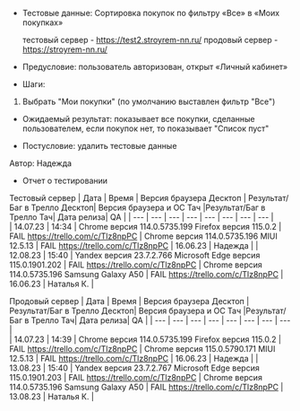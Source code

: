 * Тестовые данные: Сортировка покупок по фильтру «Все» в «Моих покупках»

	тестовый сервер - https://test2.stroyrem-nn.ru/   продовый сервер - https://stroyrem-nn.ru/

* Предусловие: пользователь авторизован, открыт «Личный кабинет»

* Шаги:
1.	Выбрать "Мои покупки" (по умолчанию выставлен фильтр "Все")

* Ожидаемый результат: показывает все покупки, сделанные пользователем, если покупок нет, то показывает "Список пуст"

* Постусловие: удалить тестовые данные

Автор: Надежда

* Отчет о тестировании
  
Тестовый сервер
| Дата | Время | Версия браузера Десктоп | Результат/Баг в Трелло Десктоп|  Версия браузера и ОС Тач |Результат/Баг в Трелло Тач| Дата релиза| QA  |
| --- | --- | --- | --- |  --- | --- | --- | --- |   
| 14.07.23 | 14:34 | Chrome версия 114.0.5735.199 Firefox версия 115.0.2 | FAIL https://trello.com/c/Tlz8npPC | Chrome версия 114.0.5735.196 MIUI 12.5.13 | FAIL https://trello.com/c/Tlz8npPC | 16.06.23 | Надежда |
| 12.08.23 | 15:40 | Yandex версия 23.7.2.766  Microsoft Edge версия 115.0.1901.202 | FAIL https://trello.com/c/Tlz8npPC | Chrome версия 114.0.5735.196 Samsung Galaxy A50 | FAIL https://trello.com/c/Tlz8npPC | 16.06.23 | Наталья К. |   

Продовый сервер
| Дата | Время | Версия браузера Десктоп | Результат/Баг в Трелло Десктоп|  Версия браузера и ОС Тач |Результат/Баг в Трелло Тач| Дата релиза| QA |
| --- | --- | --- | --- |  --- | --- | --- | --- |   
| 14.07.23 | 14:39 | Chrome версия 114.0.5735.199 Firefox версия 115.0.2 | FAIL https://trello.com/c/Tlz8npPC | Chrome версия 115.0.5790.171 MIUI 12.5.13 | FAIL https://trello.com/c/Tlz8npPC | 16.06.23 | Надежда |
| 13.08.23 | 15:40 | Yandex версия 23.7.2.767  Microsoft Edge версия 115.0.1901.203 | FAIL https://trello.com/c/Tlz8npPC | Chrome версия 114.0.5735.196 Samsung Galaxy A50 | FAIL https://trello.com/c/Tlz8npPC | 13.08.23 | Наталья К. |  
